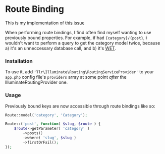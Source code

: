 Route Binding
=============

This is my implementation of [this issue](https://github.com/laravel/framework/issues/2531)

When performing route bindings, I find often find myself wanting to use previously bound properties. For example, if had `{category}/{post}`, i wouldn't want to perform a query to get the category model twice, because a) it's an unneccessary database call, and b) it's [WET](http://en.wikipedia.org/wiki/Don't_repeat_yourself).

### Installation

To use it, add `'Tlr\Illuminate\Routing\RoutingServiceProvider'` to your `app.php` config file's `providers` array at some point *after* the IlluminateRoutingProvider one.

### Usage

Previously bound keys are now accessible through route bindings like so:

```php
Route::model('category', 'Category');

Route::('post', function( $slug, $route ) {
	$route->getParameter( 'category' )
		->posts()
		->where( 'slug', $slug )
		->firstOrFail();
});
```
